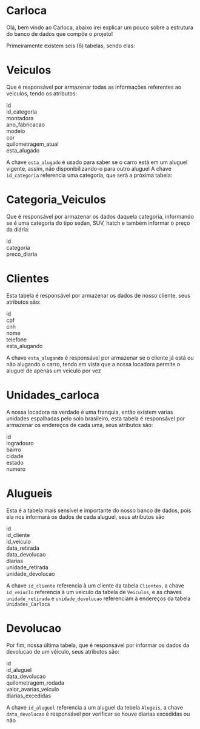 # Carloca

Olá, bem vindo ao Carloca, abaixo irei explicar um pouco sobre a estrutura do banco de dados que compõe o projeto!

Primeiramente existem seis (6) tabelas, sendo elas:

# Veiculos

Que é responsável por armazenar todas as informações referentes ao veiculos, tendo os atributos:

id <br/>
id_categoria <br/>
montadora <br/>
ano_fabricacao <br/>
modelo <br/>
cor <br/>
quilometragem_atual <br/>
esta_alugado <br/>

A chave `esta_alugado` é usado para saber se o carro está em um aluguel vigente, assim, não disponibilizando-o para outro aluguel
A chave `id_categoria` referencia uma categoria, que será a próxima tabela:

# Categoria_Veiculos

Que é responsável por armazenar os dados daquela categoria, informando se é uma categoria do tipo sedan, SUV, hatch e também informar o preço da diária:

id <br/>
categoria <br/>
preco_diaria <br/>

# Clientes

Esta tabela é responsável por armazenar os dados de nosso cliente, seus atributos são:

id <br/>
cpf <br/>
cnh <br/>
nome <br/>
telefone <br/>
esta_alugando <br/>

A chave `esta_alugando` é responsável por armazenar se o cliente já está ou não alugando o carro, tendo em vista que a nossa locadora permite o aluguel de apenas um veiculo por vez

# Unidades_carloca

A nossa locadora na verdade é uma franquia, então existem varias unidades espalhadas pelo solo brasileiro, esta tabela é responsável por armazenar os endereços de cada uma, seus atributos são:

id <br/>
logradouro <br/>
bairro <br/>
cidade <br/>
estado <br/>
numero <br/>

# Alugueis

Esta é a tabela mais sensível e importante do nosso banco de dados, pois ela nos informará os dados de cada aluguel, seus atributos são

id <br/>
id_cliente <br/>
id_veiculo  <br/>
data_retirada  <br/>
data_devolucao  <br/>
diarias  <br/>
unidade_retirada  <br/>
unidade_devolucao  <br/>

A chave `id_cliente` referencia à um cliente da tabela `Clientes`, a chave `id_veiuclo` referencia à um veículo da tabela de `Veiculos`, e as chaves `unidade_retirada` e `unidade_devolucao` referenciam à endereços da tabela `Unidades_Carloca`

# Devolucao

Por fim, nossa última tabela, que é responsável por informar os dados da devolucao de um véiculo, seus atributos são:

id  <br/>
id_aluguel  <br/>
data_devolucao  <br/>
quilometragem_rodada  <br/>
valor_avarias_veiculo  <br/>
diarias_excedidas  <br/>

A chave `id_aluguel` referencia a um aluguel da tebela `Alugeis`, a chave `data_devolucao` é responsável por verificar se houve diarias excedidas ou não
